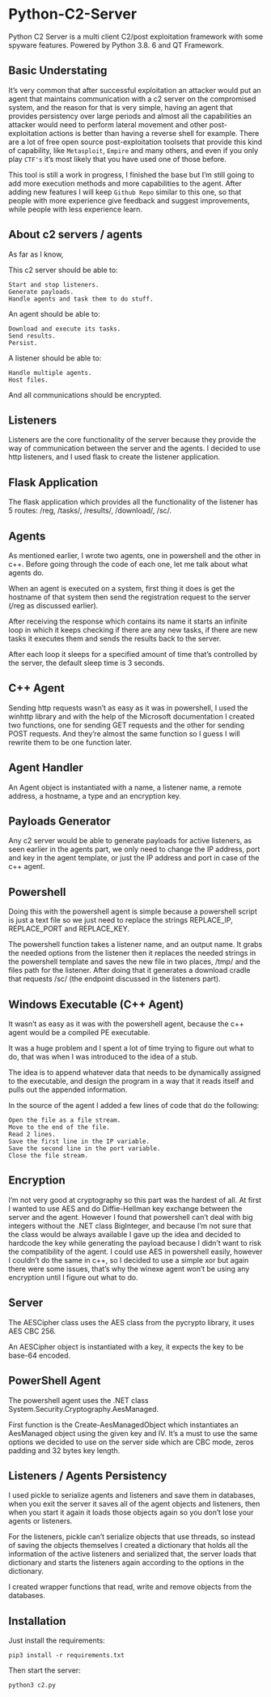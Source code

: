 # Python-C2-Server
Python C2 Server is a multi client C2/post exploitation framework with some spyware features. Powered by Python 3.8. 6 and QT Framework.

## Basic Understating 

It’s very common that after successful exploitation an attacker would put an agent that maintains communication with a c2 server on the compromised system, and the reason for that is very simple, having an agent that provides persistency over large periods and almost all the capabilities an attacker would need to perform lateral movement and other post-exploitation actions is better than having a reverse shell for example. There are a lot of free open source post-exploitation toolsets that provide this kind of capability, like ``Metasploit``, ``Empire`` and many others, and even if you only play `CTF's` it’s most likely that you have used one of those before.

This tool is still a work in progress, I finished the base but I’m still going to add more execution methods and more capabilities to the agent. After adding new features I will keep `Github Repo` similar to this one, so that people with more experience give feedback and suggest improvements, while people with less experience learn.

## About c2 servers / agents

As far as I know,

This c2 server should be able to:

    Start and stop listeners.
    Generate payloads.
    Handle agents and task them to do stuff.

An agent should be able to:

    Download and execute its tasks.
    Send results.
    Persist.

A listener should be able to:

    Handle multiple agents.
    Host files.

And all communications should be encrypted.

## Listeners

Listeners are the core functionality of the server because they provide the way of communication between the server and the agents. I decided to use http listeners, and I used flask to create the listener application.

## Flask Application

The flask application which provides all the functionality of the listener has 5 routes: /reg, /tasks/<name>, /results/<name>, /download/<name>, /sc/<name>.

## Agents

As mentioned earlier, I wrote two agents, one in powershell and the other in c++. Before going through the code of each one, let me talk about what agents do.

When an agent is executed on a system, first thing it does is get the hostname of that system then send the registration request to the server (/reg as discussed earlier).

After receiving the response which contains its name it starts an infinite loop in which it keeps checking if there are any new tasks, if there are new tasks it executes them and sends the results back to the server.

After each loop it sleeps for a specified amount of time that’s controlled by the server, the default sleep time is 3 seconds.

## C++ Agent

Sending http requests wasn’t as easy as it was in powershell, I used the winhttp library and with the help of the Microsoft documentation I created two functions, one for sending GET requests and the other for sending POST requests. And they’re almost the same function so I guess I will rewrite them to be one function later.

## Agent Handler

An Agent object is instantiated with a name, a listener name, a remote address, a hostname, a type and an encryption key.

## Payloads Generator

Any c2 server would be able to generate payloads for active listeners, as seen earlier in the agents part, we only need to change the IP address, port and key in the agent template, or just the IP address and port in case of the c++ agent.

## Powershell 

Doing this with the powershell agent is simple because a powershell script is just a text file so we just need to replace the strings REPLACE_IP, REPLACE_PORT and REPLACE_KEY.

The powershell function takes a listener name, and an output name. It grabs the needed options from the listener then it replaces the needed strings in the powershell template and saves the new file in two places, /tmp/ and the files path for the listener. After doing that it generates a download cradle that requests /sc/ (the endpoint discussed in the listeners part).

## Windows Executable (C++ Agent)

It wasn’t as easy as it was with the powershell agent, because the c++ agent would be a compiled PE executable.

It was a huge problem and I spent a lot of time trying to figure out what to do, that was when I was introduced to the idea of a stub.

The idea is to append whatever data that needs to be dynamically assigned to the executable, and design the program in a way that it reads itself and pulls out the appended information.

In the source of the agent I added a few lines of code that do the following:

    Open the file as a file stream.
    Move to the end of the file.
    Read 2 lines.
    Save the first line in the IP variable.
    Save the second line in the port variable.
    Close the file stream.

## Encryption

I’m not very good at cryptography so this part was the hardest of all. At first I wanted to use AES and do Diffie-Hellman key exchange between the server and the agent. However I found that powershell can’t deal with big integers without the .NET class BigInteger, and because I’m not sure that the class would be always available I gave up the idea and decided to hardcode the key while generating the payload because I didn’t want to risk the compatibility of the agent. I could use AES in powershell easily, however I couldn’t do the same in c++, so I decided to use a simple xor but again there were some issues, that’s why the winexe agent won’t be using any encryption until I figure out what to do. 

## Server

The AESCipher class uses the AES class from the pycrypto library, it uses AES CBC 256.

An AESCipher object is instantiated with a key, it expects the key to be base-64 encoded.

## PowerShell Agent

The powershell agent uses the .NET class System.Security.Cryptography.AesManaged.

First function is the Create-AesManagedObject which instantiates an AesManaged object using the given key and IV. It’s a must to use the same options we decided to use on the server side which are CBC mode, zeros padding and 32 bytes key length.

## Listeners / Agents Persistency

I used pickle to serialize agents and listeners and save them in databases, when you exit the server it saves all of the agent objects and listeners, then when you start it again it loads those objects again so you don’t lose your agents or listeners.

For the listeners, pickle can’t serialize objects that use threads, so instead of saving the objects themselves I created a dictionary that holds all the information of the active listeners and serialized that, the server loads that dictionary and starts the listeners again according to the options in the dictionary.

I created wrapper functions that read, write and remove objects from the databases. 

## Installation 

Just install the requirements:

`pip3 install -r requirements.txt`

Then start the server:

`python3 c2.py`

